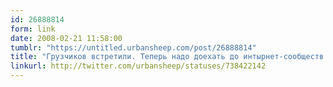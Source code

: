 ```yaml
---
id: 26888814
form: link
date: 2008-02-21 11:58:00
tumblr: "https://untitled.urbansheep.com/post/26888814"
title: "Грузчиков встретили. Теперь надо доехать до интырнет-сообществ. ЕТА 1 час. (738422142)"
linkurl: http://twitter.com/urbansheep/statuses/738422142
---
```


